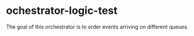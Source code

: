 # ochestrator-logic-test
The goal of this orchestrator is to order events arriving on different queues.
